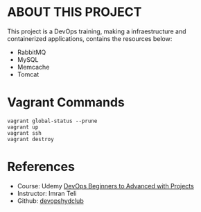 # ABOUT THIS PROJECT

This project is a DevOps training, making a infraestructure and containerized applications, contains the resources below:

- RabbitMQ
- MySQL
- Memcache
- Tomcat

# Vagrant Commands

````
vagrant global-status --prune
vagrant up
vagrant ssh
vagrant destroy
````

# References
- Course: Udemy [DevOps Beginners to Advanced with Projects](https://www.udemy.com/course/decodingdevops/?couponCode=ST11MT91624B)
- Instructor: Imran Teli
- Github: [devopshydclub](https://github.com/devopshydclub)